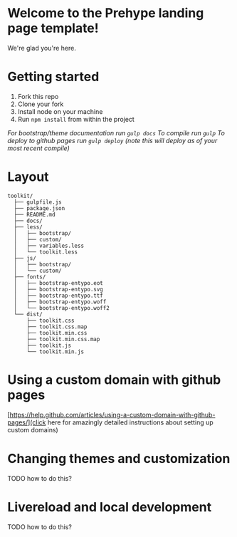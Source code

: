 # Welcome to the Prehype landing page template!

We're glad you're here.

# Getting started

1. Fork this repo
2. Clone your fork
3. Install node on your machine
4. Run `npm install` from within the project

*For bootstrap/theme documentation run `gulp docs`*
*To compile run `gulp`*
*To deploy to github pages run `gulp deploy` (note this will deploy as of your most recent compile)*

# Layout

```
toolkit/
  ├── gulpfile.js
  ├── package.json
  ├── README.md
  ├── docs/
  ├── less/
  │   ├── bootstrap/
  │   ├── custom/
  │   ├── variables.less
  │   └── toolkit.less
  ├── js/
  │   ├── bootstrap/
  │   └── custom/
  ├── fonts/
  │   ├── bootstrap-entypo.eot
  │   ├── bootstrap-entypo.svg
  │   ├── bootstrap-entypo.ttf
  │   ├── bootstrap-entypo.woff
  │   └── bootstrap-entypo.woff2
  └── dist/
      ├── toolkit.css
      ├── toolkit.css.map
      ├── toolkit.min.css
      ├── toolkit.min.css.map
      ├── toolkit.js
      └── toolkit.min.js
```

# Using a custom domain with github pages
[https://help.github.com/articles/using-a-custom-domain-with-github-pages/](click here for amazingly detailed instructions about setting up custom domains)

# Changing themes and customization
TODO how to do this?

# Livereload and local development
TODO how to do this?

